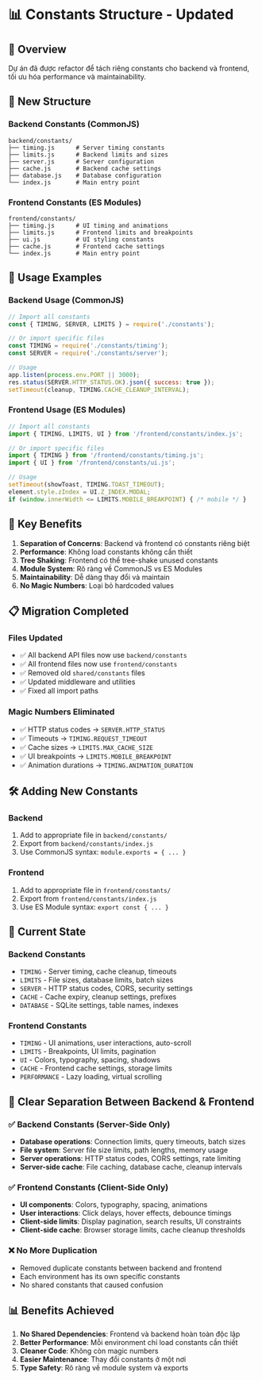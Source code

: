 # 📊 Constants Structure - Updated

## 🎯 Overview
Dự án đã được refactor để tách riêng constants cho backend và frontend, tối ưu hóa performance và maintainability.

## 📁 New Structure

### Backend Constants (CommonJS)
```
backend/constants/
├── timing.js      # Server timing constants
├── limits.js      # Backend limits and sizes
├── server.js      # Server configuration
├── cache.js       # Backend cache settings
├── database.js    # Database configuration
└── index.js       # Main entry point
```

### Frontend Constants (ES Modules)
```
frontend/constants/
├── timing.js      # UI timing and animations
├── limits.js      # Frontend limits and breakpoints
├── ui.js          # UI styling constants
├── cache.js       # Frontend cache settings
└── index.js       # Main entry point
```

## 🔧 Usage Examples

### Backend Usage (CommonJS)
```javascript
// Import all constants
const { TIMING, SERVER, LIMITS } = require('./constants');

// Or import specific files
const TIMING = require('./constants/timing');
const SERVER = require('./constants/server');

// Usage
app.listen(process.env.PORT || 3000);
res.status(SERVER.HTTP_STATUS.OK).json({ success: true });
setTimeout(cleanup, TIMING.CACHE_CLEANUP_INTERVAL);
```

### Frontend Usage (ES Modules)
```javascript
// Import all constants
import { TIMING, LIMITS, UI } from '/frontend/constants/index.js';

// Or import specific files
import { TIMING } from '/frontend/constants/timing.js';
import { UI } from '/frontend/constants/ui.js';

// Usage
setTimeout(showToast, TIMING.TOAST_TIMEOUT);
element.style.zIndex = UI.Z_INDEX.MODAL;
if (window.innerWidth <= LIMITS.MOBILE_BREAKPOINT) { /* mobile */ }
```

## 🎨 Key Benefits

1. **Separation of Concerns**: Backend và frontend có constants riêng biệt
2. **Performance**: Không load constants không cần thiết
3. **Tree Shaking**: Frontend có thể tree-shake unused constants
4. **Module System**: Rõ ràng về CommonJS vs ES Modules
5. **Maintainability**: Dễ dàng thay đổi và maintain
6. **No Magic Numbers**: Loại bỏ hardcoded values

## 📋 Migration Completed

### Files Updated
- ✅ All backend API files now use `backend/constants`
- ✅ All frontend files now use `frontend/constants`
- ✅ Removed old `shared/constants` files
- ✅ Updated middleware and utilities
- ✅ Fixed all import paths

### Magic Numbers Eliminated
- ✅ HTTP status codes → `SERVER.HTTP_STATUS`
- ✅ Timeouts → `TIMING.REQUEST_TIMEOUT`
- ✅ Cache sizes → `LIMITS.MAX_CACHE_SIZE`
- ✅ UI breakpoints → `LIMITS.MOBILE_BREAKPOINT`
- ✅ Animation durations → `TIMING.ANIMATION_DURATION`

## 🛠️ Adding New Constants

### Backend
1. Add to appropriate file in `backend/constants/`
2. Export from `backend/constants/index.js`
3. Use CommonJS syntax: `module.exports = { ... }`

### Frontend
1. Add to appropriate file in `frontend/constants/`
2. Export from `frontend/constants/index.js`
3. Use ES Module syntax: `export const { ... }`

## 🧪 Current State

### Backend Constants
- `TIMING` - Server timing, cache cleanup, timeouts
- `LIMITS` - File sizes, database limits, batch sizes
- `SERVER` - HTTP status codes, CORS, security settings
- `CACHE` - Cache expiry, cleanup settings, prefixes
- `DATABASE` - SQLite settings, table names, indexes

### Frontend Constants
- `TIMING` - UI animations, user interactions, auto-scroll
- `LIMITS` - Breakpoints, UI limits, pagination
- `UI` - Colors, typography, spacing, shadows
- `CACHE` - Frontend cache settings, storage limits
- `PERFORMANCE` - Lazy loading, virtual scrolling

## 🔧 Clear Separation Between Backend & Frontend

### ✅ Backend Constants (Server-Side Only)
- **Database operations**: Connection limits, query timeouts, batch sizes
- **File system**: Server file size limits, path lengths, memory usage
- **Server operations**: HTTP status codes, CORS settings, rate limiting
- **Server-side cache**: File caching, database cache, cleanup intervals

### ✅ Frontend Constants (Client-Side Only)
- **UI components**: Colors, typography, spacing, animations
- **User interactions**: Click delays, hover effects, debounce timings
- **Client-side limits**: Display pagination, search results, UI constraints
- **Client-side cache**: Browser storage limits, cache cleanup thresholds

### ❌ No More Duplication
- Removed duplicate constants between backend and frontend
- Each environment has its own specific constants
- No shared constants that caused confusion

## 📊 Benefits Achieved

1. **No Shared Dependencies**: Frontend và backend hoàn toàn độc lập
2. **Better Performance**: Mỗi environment chỉ load constants cần thiết
3. **Cleaner Code**: Không còn magic numbers
4. **Easier Maintenance**: Thay đổi constants ở một nơi
5. **Type Safety**: Rõ ràng về module system và exports
